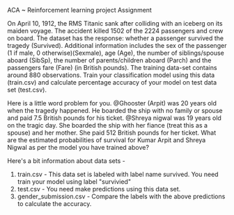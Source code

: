 ACA ~ Reinforcement learning project Assignment 

 On April 10, 1912, the RMS Titanic sank after colliding with an iceberg on its maiden voyage. The accident killed 1502 of the 2224 passengers and crew on board.
The dataset has the response: whether a passenger survived the tragedy (Survived). Additional information includes the sex of the passenger (1 if male, 0 otherwise)(Sexmale), age (Age), the number of siblings/spouse aboard (SibSp), the number of parents/children aboard (Parch) and the passengers fare (Fare) (in British pounds). The training data-set contains around 880 observations. Train your classification model using this data (train.csv) and calculate percentage accuracy of your model on test data set (test.csv).

Here is a little word problem for you.
@Ghooster (Arpit) was 20 years old when the tragedy happened. He boarded the ship with no family or spouse and paid 7.5 British pounds for his ticket. @Shreya nigwal  was 19 years old on the tragic day. She boarded the ship with her fiance (treat this as a spouse) and her mother. She paid 512 British pounds for her ticket. What are the estimated probabilities of survival for Kumar Arpit and Shreya  Nigwal as per the model you have trained above?

Here's a bit information about data sets -
1. train.csv - This data set is labeled with label name survived. You need  train your model using label  "survivied"
2. test.csv - You need make predictions using this data set.
3. gender_submission.csv - Compare the labels with the above predictions to calculate the accuracy.
